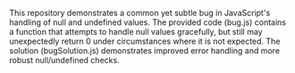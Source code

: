 This repository demonstrates a common yet subtle bug in JavaScript's handling of null and undefined values.  The provided code (bug.js) contains a function that attempts to handle null values gracefully, but still may unexpectedly return 0 under circumstances where it is not expected. The solution (bugSolution.js) demonstrates improved error handling and more robust null/undefined checks.